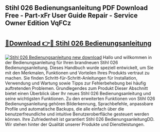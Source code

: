 ## Stihl 026 Bedienungsanleitung PDF Download Free - Part-xFr User Guide Repair - Service Owner Edition VqFCz

# <h2><a href="http://df2wus.blite.top/?on=Stihl+026+Bedienungsanleitung">🔗Download 👉🔴 Stihl 026 Bedienungsanleitung</a></h2>

[![Stihl 026 Bedienungsanleitung new download](https://i.imgur.com/lujVjoI.png)](http://df2wus.blite.top/?on=Stihl+026+Bedienungsanleitung)
Hallo und willkommen in der Bedienungsanleitung für Ihren brandneuen Stihl 026 Bedienungsanleitung. Dieses Handbuch wurde speziell entwickelt, um Sie mit den Merkmalen, Funktionen und Vorteilen Ihres Produkts vertraut zu machen. Sie finden Schritt-für-Schritt-Anleitungen für Installation, Verwendung und Wartung sowie Tipps zur Fehlerbehebung bei häufig auftretenden Problemen. Grundlegendes zum Produkt Dieser Abschnitt bietet einen Überblick über Ihr neues Stihl 026 Bedienungsanleitung und seine wichtigsten Funktionen. Zu den erweiterten Funktionen von Stihl 026 Bedienungsanleitung gehören Bilderkennung, Sprachbefehle, anpassbare Profile und automatische Backups, die alle einfach über die benutzerfreundliche und intuitive Benutzeroberfläche gesteuert werden können. Ihre Zufriedenheit ist garantiert Stihl 026 BedienungsanleitungDD. Wir stehen hinter der Qualität unserer Produkte und Dienstleistungen.
